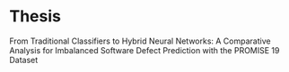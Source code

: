 # Thesis
From Traditional Classifiers to Hybrid Neural Networks: A Comparative Analysis for Imbalanced Software Defect Prediction with the PROMISE 19 Dataset
